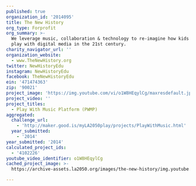 ```yaml
---
published: true
organization_id: '2014095'
title: The New History
org_type: Forprofit
org_summary: >-
  We leverage music, collaboration & technology to re-imagine how kids learn &
  play with digital media in the 21st century.
charity_navigator_url: ''
organization_website:
  - www.TheNewHistory.org
twitter: NewHistoryEdu
instagram: NewHistoryEdu
facebook: TheNewHistoryEdu
ein: '471474363'
zip: '90021'
project_image: 'https://img.youtube.com/vi/o1W8HEqylCg/maxresdefault.jpg'
project_video: ''
project_titles:
  - Play With Music Platform (PWMP)
aggregated:
  challenge_url:
    - 'http://maker.good.is/myLA2050play/projects/PlayWithMusic.html'
  year_submitted:
    - '2014'
year_submitted: '2014'
calculated_project_ids:
  - '4102226'
youtube_video_identifier: o1W8HEqylCg
cached_project_image: >-
  https://archive-assets.la2050.org/images/the-new-history/img.youtube.com/vi/o1W8HEqylCg/maxresdefault.jpg

---
```

